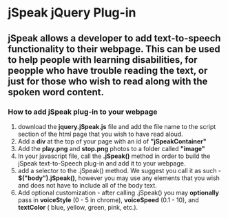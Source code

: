 # jSpeak jQuery Plug-in

## jSpeak allows a developer to add text-to-speech functionality to their webpage. This can be used to help people with learning disabilities, for peopple who have trouble reading the text, or just for those who wish to read along with the spoken word content. 

### How to add jSpeak plug-in to your webpage

1. download the __jquery.jSpeak.js__ file and add the file name to the script section of the html page that you wish to have read aloud.
 2. Add a __div__ at the top of your page with an id of __"jSpeakContainer"__
  3. Add the __play.png__ and __stop.png__ photos to a folder called __"image"__
  4. In your javascript file, call the __.jSpeak()__ method in order to build the jSpeak text-to-Speech plug-in and add it to your webpage.
 5. add a selector to the .jSpeak() method. We suggest you call it as such - __$("body").jSpeak()__, however you may use any elements that you wish and does not have to include all of the body text.
 6. Add optional customization - after calling .jSpeak() you may __optionally__ pass in __voiceStyle__ (0 - 5 in chrome), __voiceSpeed__ (0.1 - 10), and __textColor__ ( blue, yellow, green, pink, etc.).
